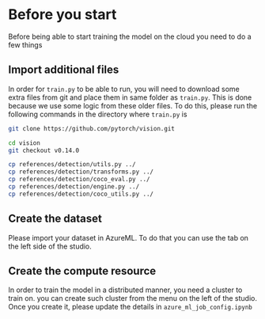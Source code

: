 # Before you start

Before being able to start training the model on the cloud you need to do a few things

## Import additional files
In order for `train.py` to be able to run, you will need to download some extra files from git and place them in same folder as `train.py`. This is done because we use some logic from these older files. To do this, please run the following commands in the directory where `train.py` is

```bash
git clone https://github.com/pytorch/vision.git

cd vision
git checkout v0.14.0

cp references/detection/utils.py ../
cp references/detection/transforms.py ../
cp references/detection/coco_eval.py ../
cp references/detection/engine.py ../
cp references/detection/coco_utils.py ../
```

## Create the dataset
Please import your dataset in AzureML. To do that you can use the tab on the left side of the studio.

## Create the compute resource
In order to train the model in a distributed manner, you need a cluster to train on. you can create such cluster from the menu on the left of the studio. Once you create it, please update the details in `azure_ml_job_config.ipynb`